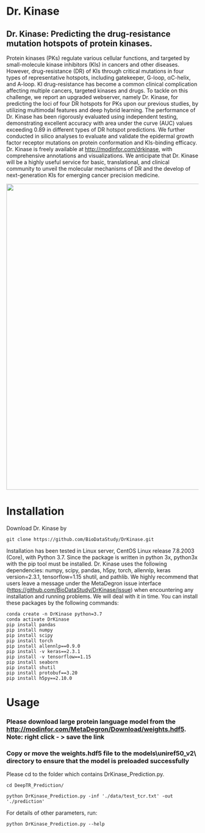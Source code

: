 # Dr. Kinase
## Dr. Kinase: Predicting the drug-resistance mutation hotspots of protein kinases.

Protein kinases (PKs) regulate various cellular functions, and targeted by small-molecule kinase inhibitors (KIs) in cancers and other diseases. However, drug-resistance (DR) of KIs through critical mutations in four types of representative hotspots, including gatekeeper, G-loop, αC-helix, and A-loop. KI drug-resistance has become a common clinical complication affecting multiple cancers, targeted kinases and drugs. To tackle on this challenge, we report an upgraded webserver, namely Dr. Kinase, for predicting the loci of four DR hotspots for PKs upon our previous studies, by utilizing multimodal features and deep hybrid learning. The performance of Dr. Kinase has been rigorously evaluated using independent testing, demonstrating excellent accuracy with area under the curve (AUC) values exceeding 0.89 in different types of DR hotspot predictions. We further conducted in silico analyses to evaluate and validate the epidermal growth factor receptor mutations on protein conformation and KIs-binding efficacy. Dr. Kinase is freely available at http://modinfor.com/drkinase, with comprehensive annotations and visualizations. We anticipate that Dr. Kinase will be a highly useful service for basic, translational, and clinical community to unveil the molecular mechanisms of DR and the develop of next-generation KIs for emerging cancer precision medicine.

<div align=center><img src="http://modinfor.com/MetaDegron/images/index_workflow.png" width="800px"></div>

# Installation
Download Dr. Kinase by
```
git clone https://github.com/BioDataStudy/DrKinase.git
```
Installation has been tested in Linux server, CentOS Linux release 7.8.2003 (Core), with Python 3.7. Since the package is written in python 3x, python3x with the pip tool must be installed. Dr. Kinase uses the following dependencies: numpy, scipy, pandas, h5py, torch, allennlp, keras version=2.3.1, tensorflow=1.15 shutil, and pathlib. We highly recommend that users leave a message under the MetaDegron issue interface (https://github.com/BioDataStudy/DrKinase/issue) when encountering any installation and running problems. We will deal with it in time. You can install these packages by the following commands:
```
conda create -n DrKinase python=3.7
conda activate DrKinase
pip install pandas
pip install numpy
pip install scipy
pip install torch
pip install allennlp==0.9.0
pip install -v keras==2.3.1
pip install -v tensorflow==1.15
pip install seaborn
pip install shutil
pip install protobuf==3.20
pip install h5py==2.10.0
```

# Usage

### Please download large protein language model from the http://modinfor.com/MetaDegron/Download/weights.hdf5. Note: right click - > save the link
### Copy or move the weights.hdf5 file to the models\uniref50_v2\ directory to ensure that the model is preloaded successfully

Please cd to the folder which contains DrKinase_Prediction.py.
```
cd DeepTR_Prediction/

python DrKinase_Prediction.py -inf './data/test_tcr.txt' -out './prediction'
```
For details of other parameters, run:
```
python DrKinase_Prediction.py --help

